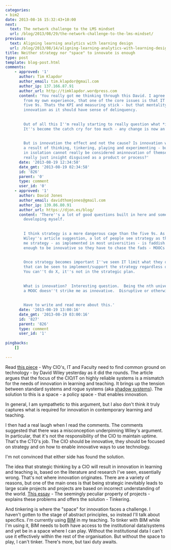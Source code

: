 ```yaml
---
categories:
- bim2
date: 2013-08-16 15:32:43+10:00
next:
  text: The network challenge to the LMS mindset
  url: /blog/2013/08/29/the-network-challenge-to-the-lms-mindset/
previous:
  text: Aligning learning analytics with learning design
  url: /blog/2013/08/14/aligning-learning-analytics-with-learning-design/
title: Neither strategy nor "space" to innovate is enough
type: post
template: blog-post.html
comments:
    - approved: '1'
      author: Tim Klapdor
      author_email: tim.klapdor@gmail.com
      author_ip: 137.166.87.91
      author_url: http://timklapdor.wordpress.com
      content: 'You really got me thinking through this David. I agree with Wiley, and
        from my own experience, that one of the core issues is that IT has become the
        five 9s. Thats the KPI and measuring stick - but that mentality is at odds with
        innovation as it should have sense of delinquency.
    
    
        Out of all this I''m really starting to really question what *is* innovation.
        It''s become the catch cry for too much - any change is now an innovation it seems.
    
    
        But is innovation the effect and not the cause? Is innovation what happens as
        a result of thinking, tinkering, playing and experimenting - but those things
        in isolation cannot really be considered aninnovation of themselves? Is innovation
        really just insight disguised as a product or process?'
      date: '2013-08-19 12:34:58'
      date_gmt: '2013-08-19 02:34:58'
      id: '826'
      parent: '0'
      type: comment
      user_id: '0'
    - approved: '1'
      author: David Jones
      author_email: davidthomjones@gmail.com
      author_ip: 139.86.80.91
      author_url: https://djon.es/blog/
      content: 'There''s a lot of good questions built in here and some that I''m still
        developing myself.
    
    
        I think strategy is a more dangerous cage than the five 9s. As the comments on
        Wiley''s article suggestion, a lot of people see strategy as the source of innovation.  For
        me strategy - as implemented in most universities - is faddish.  They don''t know
        enough to be innovative so they have to chase the fads - MOOCs etc.
    
    
        Once strategy becomes important I''ve seen IT limit what they do to something
        that can be seen to implement/support the strategy regardless of the reality.
        You can''t do X, it''s not in the strategic plan.
    
    
        What is innovation?  Interesting question.  Being the nth university to implement
        a MOOC doesn''t strike me as innovative.  Disruptive or otherwise.
    
    
        Have to write and read more about this.'
      date: '2013-08-19 13:00:16'
      date_gmt: '2013-08-19 03:00:16'
      id: '827'
      parent: '826'
      type: comment
      user_id: '1'
    
pingbacks:
    []
    
---
```

Read [this piece](http://www.edtechmagazine.com/higher/article/2013/08/why-cios-it-and-faculty-need-find-common-ground-technology) - Why CIO's, IT and Faculty need to find common ground on technology - by David Wiley yesterday as it did the rounds. The article argues that the focus of the CIO/IT on highly reliable systems is a mismatch for the needs of innovation in learning and teaching. It brings up the tension between standard systems and rogue systems (aka [shadow systems](/blog/publications/the-rise-and-fall-of-a-shadow-system-lessons-for-enterprise-system-implementation/)). The solution to this is a space - a policy space - that enables innovation.

In general, I am sympathetic to this argument, but I also don't think it truly captures what is required for innovation in contemporary learning and teaching.

I then had a real laugh when I read the comments. The comments suggested that there was a misconception underpinning Wiley's argument. In particular, that it's not the responsibility of the CIO to maintain uptime. That's the CTO's job. The CIO should be innovative, they should be focused on strategy and on how to enable innovative ways to use technology.

I'm not convinced that either side has found the solution.

The idea that strategic thinking by a CIO will result in innovation in learning and teaching is, based on the literature and research I've seen, essentially wrong. That's not where innovation originates. There are a variety of reasons, but one of the main ones is that being strategic inevitably leads to large scale projects and projects are based on incorrect understanding of the world. [This essay](http://www.vergilden.com/essays/2013/5/31/the-seemingly-peculiar-property-of-projects.html) - The seemingly peculiar property of projects - explains these problems and offers the solution - Tinkering.

And tinkering is where the "space" for innovation faces a challenge. I haven't gotten to the stage of abstract principles, so instead I'll talk about specifics. I'm currently using [BIM](/blog/research/bam-blog-aggregation-management/) in my teaching. To tinker with BIM while I'm using it, BIM needs to both have access to the institutional data/systems and yet be in a space where I can play. Without the institutional data I can't use it effectively within the rest of the organisation. But without the space to play, I can't tinker. There's more, but taxi duty awaits.